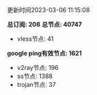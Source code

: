 更新时间2023-03-06 11:15:08

**总订阅: 208**
**总节点: 40747**
- vless节点: 41

**google ping有效节点: 1621**
- v2ray节点: 196
- ss节点: 1388
- trojan节点: 37
